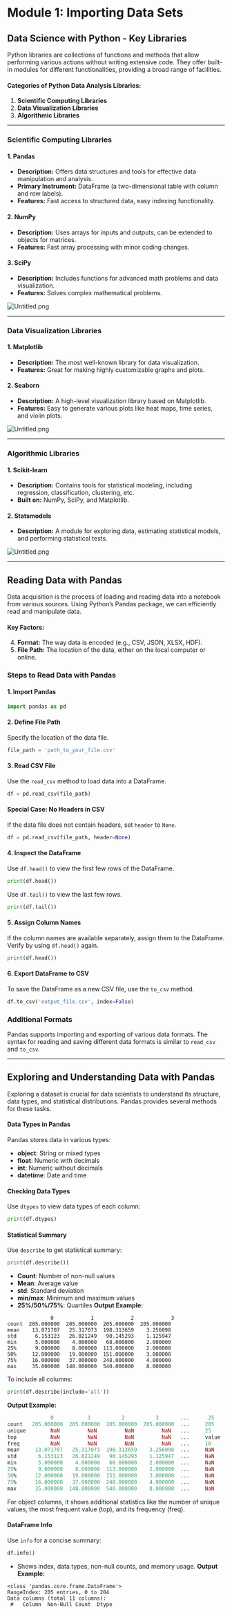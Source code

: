 

# Module 1: Importing Data Sets
## Data Science with Python - Key Libraries
Python libraries are collections of functions and methods that allow performing various actions without writing extensive code. They offer built-in modules for different functionalities, providing a broad range of facilities.
#### Categories of Python Data Analysis Libraries:
1. **Scientific Computing Libraries**
2. **Data Visualization Libraries**
3. **Algorithmic Libraries**

___
### Scientific Computing Libraries
#### 1. **Pandas**
- **Description:** Offers data structures and tools for effective data manipulation and analysis.
- **Primary Instrument:** DataFrame (a two-dimensional table with column and row labels).
- **Features:** Fast access to structured data, easy indexing functionality.
#### 2. **NumPy**
- **Description:** Uses arrays for inputs and outputs, can be extended to objects for matrices.
- **Features:** Fast array processing with minor coding changes.
#### 3. **SciPy**
- **Description:** Includes functions for advanced math problems and data visualization.
- **Features:** Solves complex mathematical problems.

![Untitled.png](https://prod-files-secure.s3.us-west-2.amazonaws.com/03e82b26-cccb-4906-bb56-adabcbdc0655/997ac361-58a8-4f04-bb0f-79fea4baa761/Untitled.png?X-Amz-Algorithm=AWS4-HMAC-SHA256&X-Amz-Content-Sha256=UNSIGNED-PAYLOAD&X-Amz-Credential=ASIAZI2LB466YLFAIMXP%2F20250131%2Fus-west-2%2Fs3%2Faws4_request&X-Amz-Date=20250131T062101Z&X-Amz-Expires=3600&X-Amz-Security-Token=IQoJb3JpZ2luX2VjEKr%2F%2F%2F%2F%2F%2F%2F%2F%2F%2FwEaCXVzLXdlc3QtMiJGMEQCIB87An1OPYBjTm3IFlQAg6YoUnmYzFXhPORTLdlt04DfAiBEROJD%2BcSiKKWEs1QaI%2Bx56nLmryPsqwYOWa4oib6bfyqIBAiz%2F%2F%2F%2F%2F%2F%2F%2F%2F%2F8BEAAaDDYzNzQyMzE4MzgwNSIMsTTvg3QYyatQ01YfKtwDELAQ8cNAWu3KFugKE3rEvoSiXwYgeQIYG%2BA%2BzIEaYu%2FM1YaPtDGpvSKmBLaY9jrnHYvYJo323jfPomZiHiCdLn6wK%2F9loErU7obKJr6aWqbKQn9vY48xI%2FkagZMRAx2rGKh3ekiy8MIl0%2FOWKi4dgZ22PRWxgn%2BcFt%2F9XEh366GKynRcxzRyi56%2F9%2B82HYWS3BRNGuNVwfYL6JY6GQo4ZHEFi42vDPlcH7h5KBM%2BW5KgQlcVEc4ajk1%2F%2BUrpIUQcrTbNzzfBeDtava4APb1igRwmAL4s8GLE%2Fi2O%2FHxy%2FL9MLpJOFB6r1Q4B8SMzbxMaeN9IoGEskrc684OkGdiKDgXt0JRV%2BhUAfCFcp0T7c5AxY7q7PHlglpA%2BoFZ36%2B2Cig1Ra9afM3LYESqshZB8zyQTDTfjirmvwotAhG%2BFBbgPpZjep6s7JNSEBpTBXvBE5bKVsG%2Bob62IuQG%2F1E8QW15EaEeDiSdYUhmGJDMdVXHHkvMMGHzVTtfcMxuYeHDj8EdTjoRqVTbXUAqdZQQ3yBF8MRjjTp4AAfIjKy55CEeV5tOL%2Ff%2FURdd7Ouj%2B4LQ1fGMbZpuaQQA9ZzxUfPteRMLsxibZ7y2kOir9%2BfRUoHB%2FAvlyDpuwzEGupRkwvNDwvAY6pgEUzlNoo0bXc8mkpyA%2BgG8v0JcC1wKAenh065I48fRcY5WF%2FIBtqp4kHBxUBt5cM2dnH6BSLgrEEf4sLaHYv5GmL0%2BvbdiH%2FPUUtYcRcjBZiIgC%2BR0DS106DwGABI7MD2JARyKgiqv6x3X0j4ol7y0fPZ6H0%2FvTjgvCZ%2BP7ixWb5tZGLDG%2Fur0PpKyEXI9HiT%2BW%2BZN0%2F4COLT34iYPMmGQpiqrH39pT&X-Amz-Signature=49d58dd986ce75b4caeb7f530dec9cad36af0fbf37de3e3103a13e2055e0e1b6&X-Amz-SignedHeaders=host&x-id=GetObject)
___
### Data Visualization Libraries
#### 1. **Matplotlib**
- **Description:** The most well-known library for data visualization.
- **Features:** Great for making highly customizable graphs and plots.
#### 2. **Seaborn**
- **Description:** A high-level visualization library based on Matplotlib.
- **Features:** Easy to generate various plots like heat maps, time series, and violin plots.

![Untitled.png](https://prod-files-secure.s3.us-west-2.amazonaws.com/03e82b26-cccb-4906-bb56-adabcbdc0655/733d1e42-5a53-4fd8-90c1-3d85254369a6/Untitled.png?X-Amz-Algorithm=AWS4-HMAC-SHA256&X-Amz-Content-Sha256=UNSIGNED-PAYLOAD&X-Amz-Credential=ASIAZI2LB4665G7MEF3M%2F20250131%2Fus-west-2%2Fs3%2Faws4_request&X-Amz-Date=20250131T062059Z&X-Amz-Expires=3600&X-Amz-Security-Token=IQoJb3JpZ2luX2VjEKr%2F%2F%2F%2F%2F%2F%2F%2F%2F%2FwEaCXVzLXdlc3QtMiJGMEQCIDnEtv2cse1x04L342LuUDNulRz3Z%2BD%2Fz608qD8vORxRAiBe4taqltW5oMtOVfvc499KN43cSaw2DerEAFUwqCBOnyqIBAiz%2F%2F%2F%2F%2F%2F%2F%2F%2F%2F8BEAAaDDYzNzQyMzE4MzgwNSIM1POJQ1h%2FaeKNKWIiKtwD7%2FI4kCN3XvTtRUJE36YPcu8UCs83QEY8F%2FJJHIovci0DTCXC0EbgXT3108wQZOW9vD%2FF9%2BjPFOkZWJwgNdH9jsmf9z%2F9caZsF6EqkVP6IjTPC9Ov9MW1Xdqg0K4CSWd1TOPtetSIyXQroYL%2BKWSRd857VsaPENfue%2BW2jdGih0VaM6M6%2BdnnH2LeMjrHE%2FNoU9r8FYmHe2HD%2FQrtVE2%2BEArMdqiV7IN%2BNw4UBp3g57u3Y9TNpvIHPjr3ee7t1A9RAVPthjjJU71KtTeuWrSsgKJuuqaD5FCL%2FGkZgNewu%2FVSE0aWjZALGFXgwY5BaXbevknL9ZVxKtSc54CvPGYXgCMSImEurQRTWbKx3zHFtkAvicDXlB%2FYvRvHNgvi3GOTh3rOohBoMQg8uq1C%2FvaXeuQoFW8XfGhKpD3YsJz4zCZIdg9smfOBp0moGd5x%2B3PpAxcplKTIwLzq6h9pmRcG6P7fZFBGqkO%2B6dR55T9vDsnIiiHcKs8lFdAnFr%2BGQThJ4Nt1%2FgApwOJFBMD0ZoYNEb85ti%2FpGHM8C0VP5xp1M6NF2A8T%2Fc%2Bs6pc%2FXc0hUOHnnXueQWr7pfL%2BqRveeJZ%2BSNm7m6OMcBS0zpC6wIEWEYUddap6M%2FT6HmuG95IwhdDwvAY6pgEEPsmSx4uFFdA8jbo3moUpISUEzeIg88QGEqc3d6NF3LqeKl1F%2BpDj40uM49ATlMKVjuYjssL%2F41VVHWyAF2CVkmgnikEkd0JXlMsX8T55h%2FMwLNFqU8tPgozuzMqdYCtmkEHMSXbE%2FSiYl5uet6bM0bjpfsmnAo2Lux3n6cA2j5llJg%2BmLJWdCu0Ol5PRJYv2fu6cXWz%2F1gaGp9RTYLbRPTXwcZ2P&X-Amz-Signature=c684e11a673972d73a956ba538ecf4e57a438fbd8edea221985de1c44887ebaf&X-Amz-SignedHeaders=host&x-id=GetObject)
___
### Algorithmic Libraries
#### 1. **Scikit-learn**
- **Description:** Contains tools for statistical modeling, including regression, classification, clustering, etc.
- **Built on:** NumPy, SciPy, and Matplotlib.
#### 2. **Statsmodels**
- **Description:** A module for exploring data, estimating statistical models, and performing statistical tests.

![Untitled.png](https://prod-files-secure.s3.us-west-2.amazonaws.com/03e82b26-cccb-4906-bb56-adabcbdc0655/c62885f5-417d-4179-834f-d68f8f2bdf39/Untitled.png?X-Amz-Algorithm=AWS4-HMAC-SHA256&X-Amz-Content-Sha256=UNSIGNED-PAYLOAD&X-Amz-Credential=ASIAZI2LB4665G7MEF3M%2F20250131%2Fus-west-2%2Fs3%2Faws4_request&X-Amz-Date=20250131T062059Z&X-Amz-Expires=3600&X-Amz-Security-Token=IQoJb3JpZ2luX2VjEKr%2F%2F%2F%2F%2F%2F%2F%2F%2F%2FwEaCXVzLXdlc3QtMiJGMEQCIDnEtv2cse1x04L342LuUDNulRz3Z%2BD%2Fz608qD8vORxRAiBe4taqltW5oMtOVfvc499KN43cSaw2DerEAFUwqCBOnyqIBAiz%2F%2F%2F%2F%2F%2F%2F%2F%2F%2F8BEAAaDDYzNzQyMzE4MzgwNSIM1POJQ1h%2FaeKNKWIiKtwD7%2FI4kCN3XvTtRUJE36YPcu8UCs83QEY8F%2FJJHIovci0DTCXC0EbgXT3108wQZOW9vD%2FF9%2BjPFOkZWJwgNdH9jsmf9z%2F9caZsF6EqkVP6IjTPC9Ov9MW1Xdqg0K4CSWd1TOPtetSIyXQroYL%2BKWSRd857VsaPENfue%2BW2jdGih0VaM6M6%2BdnnH2LeMjrHE%2FNoU9r8FYmHe2HD%2FQrtVE2%2BEArMdqiV7IN%2BNw4UBp3g57u3Y9TNpvIHPjr3ee7t1A9RAVPthjjJU71KtTeuWrSsgKJuuqaD5FCL%2FGkZgNewu%2FVSE0aWjZALGFXgwY5BaXbevknL9ZVxKtSc54CvPGYXgCMSImEurQRTWbKx3zHFtkAvicDXlB%2FYvRvHNgvi3GOTh3rOohBoMQg8uq1C%2FvaXeuQoFW8XfGhKpD3YsJz4zCZIdg9smfOBp0moGd5x%2B3PpAxcplKTIwLzq6h9pmRcG6P7fZFBGqkO%2B6dR55T9vDsnIiiHcKs8lFdAnFr%2BGQThJ4Nt1%2FgApwOJFBMD0ZoYNEb85ti%2FpGHM8C0VP5xp1M6NF2A8T%2Fc%2Bs6pc%2FXc0hUOHnnXueQWr7pfL%2BqRveeJZ%2BSNm7m6OMcBS0zpC6wIEWEYUddap6M%2FT6HmuG95IwhdDwvAY6pgEEPsmSx4uFFdA8jbo3moUpISUEzeIg88QGEqc3d6NF3LqeKl1F%2BpDj40uM49ATlMKVjuYjssL%2F41VVHWyAF2CVkmgnikEkd0JXlMsX8T55h%2FMwLNFqU8tPgozuzMqdYCtmkEHMSXbE%2FSiYl5uet6bM0bjpfsmnAo2Lux3n6cA2j5llJg%2BmLJWdCu0Ol5PRJYv2fu6cXWz%2F1gaGp9RTYLbRPTXwcZ2P&X-Amz-Signature=4bd79872b247d4222fbbdb0ddeee3f66d1fc9b4bbcb3a1feeccd3eab15134a06&X-Amz-SignedHeaders=host&x-id=GetObject)
___
## Reading Data with Pandas
Data acquisition is the process of loading and reading data into a notebook from various sources. Using Python’s Pandas package, we can efficiently read and manipulate data.
#### Key Factors:
4. **Format:** The way data is encoded (e.g., CSV, JSON, XLSX, HDF).
5. **File Path:** The location of the data, either on the local computer or online.
### Steps to Read Data with Pandas
#### 1. **Import Pandas**
```python
import pandas as pd
```
#### 2. **Define File Path**
Specify the location of the data file.
```python
file_path = 'path_to_your_file.csv'
```
#### 3. **Read CSV File**
Use the `read_csv` method to load data into a DataFrame.
```python
df = pd.read_csv(file_path)
```
#### Special Case: No Headers in CSV
If the data file does not contain headers, set `header` to `None`.
```python
df = pd.read_csv(file_path, header=None)
```
#### 4. **Inspect the DataFrame**
Use `df.head()` to view the first few rows of the DataFrame.
```python
print(df.head())
```
Use `df.tail()` to view the last few rows.
```python
print(df.tail())
```
#### 5. **Assign Column Names**
If the column names are available separately, assign them to the DataFrame.
Verify by using `df.head()` again.
```python
print(df.head())
```
#### 6. **Export DataFrame to CSV**
To save the DataFrame as a new CSV file, use the `to_csv` method.
```python
df.to_csv('output_file.csv', index=False)
```
### Additional Formats
Pandas supports importing and exporting of various data formats. The syntax for reading and saving different data formats is similar to `read_csv` and `to_csv`.
___
## Exploring and Understanding Data with Pandas
Exploring a dataset is crucial for data scientists to understand its structure, data types, and statistical distributions. Pandas provides several methods for these tasks.
#### Data Types in Pandas
Pandas stores data in various types:
- **object**: String or mixed types
- **float**: Numeric with decimals
- **int**: Numeric without decimals
- **datetime**: Date and time
#### Checking Data Types
Use `dtypes` to view data types of each column:
```python
print(df.dtypes)
```
#### Statistical Summary
Use `describe` to get statistical summary:
```python
print(df.describe())
```
- **Count**: Number of non-null values
- **Mean**: Average value
- **std**: Standard deviation
- **min/max**: Minimum and maximum values
- **25%/50%/75%**: Quartiles
**Output Example:**
```plain text
              0            1            2            3
count  205.000000  205.000000  205.000000  205.000000
mean    13.071707   25.317073  198.313659    3.256098
std      6.153123   26.021249   90.145293    1.125947
min      5.000000    4.000000   68.000000    2.000000
25%      9.000000    8.000000  113.000000    2.000000
50%     12.000000   19.000000  151.000000    3.000000
75%     16.000000   37.000000  248.000000    4.000000
max     35.000000  148.000000  540.000000    8.000000
```
To include all columns:
```python
print(df.describe(include='all'))
```
**Output Example:**
```r
              0           1          2          3       ...      25       26       27
count   205.000000  205.000000  205.000000  205.000000  ...     205      205      205
unique        NaN         NaN         NaN         NaN   ...     25       25       25
top           NaN         NaN         NaN         NaN   ...     value    value    value
freq          NaN         NaN         NaN         NaN   ...     10       10       10
mean     13.071707   25.317073  198.313659    3.256098  ...     NaN      NaN      NaN
std       6.153123   26.021249   90.145293    1.125947  ...     NaN      NaN      NaN
min       5.000000    4.000000   68.000000    2.000000  ...     NaN      NaN      NaN
25%       9.000000    8.000000  113.000000    2.000000  ...     NaN      NaN      NaN
50%      12.000000   19.000000  151.000000    3.000000  ...     NaN      NaN      NaN
75%      16.000000   37.000000  248.000000    4.000000  ...     NaN      NaN      NaN
max      35.000000  148.000000  540.000000    8.000000  ...     NaN      NaN      NaN
```
For object columns, it shows additional statistics like the number of unique values, the most frequent value (top), and its frequency (freq).
#### DataFrame Info
Use `info` for a concise summary:
```python
df.info()
```
- Shows index, data types, non-null counts, and memory usage.
**Output Example:**
```less
<class 'pandas.core.frame.DataFrame'>
RangeIndex: 205 entries, 0 to 204
Data columns (total 11 columns):
 #   Column  Non-Null Count  Dtype
